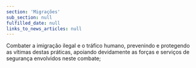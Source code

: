 ```yaml
---
section: 'Migrações'
sub_section: null
fulfilled_date: null
links_to_news_articles: null
---
```


Combater a imigração ilegal e o tráfico humano, prevenindo e protegendo as vítimas destas práticas, apoiando devidamente as forças e serviços de segurança envolvidos neste combate;